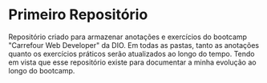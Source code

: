 # Primeiro Repositório

Repositório criado para armazenar anotações e exercícios do bootcamp "Carrefour Web Developer" da DIO. Em todas as pastas, tanto as anotações quanto os exercícios práticos serão atualizados ao longo do tempo. Tendo em vista que esse repositório existe para documentar a minha evolução ao longo do bootcamp.
